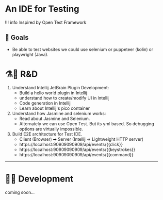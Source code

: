 # An IDE for Testing

!!! info
    Inspired by Open Test Framework

## 🎯 Goals
- Be able to test websites we could use selenium or puppeteer (kolin) or playwright (Java).

# ⚗🧪 R&D 
1. Understand Intellij JetBrain Plugin Development: 
    - Build a hello world plugin in Intellij
    - understand how to create/modify UI in Intellij
    - Code generation in Intellij
    - Learn about Intellij's pico container
2.  Understand how Jasmine and selenium works:
    - Read about Jasmine and Selenium.
    - Alternately we can use Open Test. But its yml based. So debugging options are virtually impossible.
3. Build E2E architecture for Test IDE.  
    - Client (Browser) ➡ Server (Intellij -> Lightweight HTTP server)
    - https://localhost:90909090909/api/events/{{click}}
    - https://localhost:90909090909/api/events/{{keystrokes}}
    - https://localhost:90909090909/api/events/{{command}}
    
----

# 👩‍💻 Development

coming soon...

